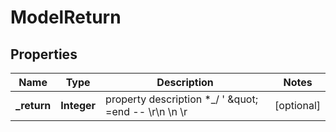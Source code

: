 
# ModelReturn

## Properties
Name | Type | Description | Notes
------------ | ------------- | ------------- | -------------
**_return** | **Integer** | property description  *_/ &#39; \&quot; &#x3D;end -- \\r\\n \\n \\r |  [optional]



